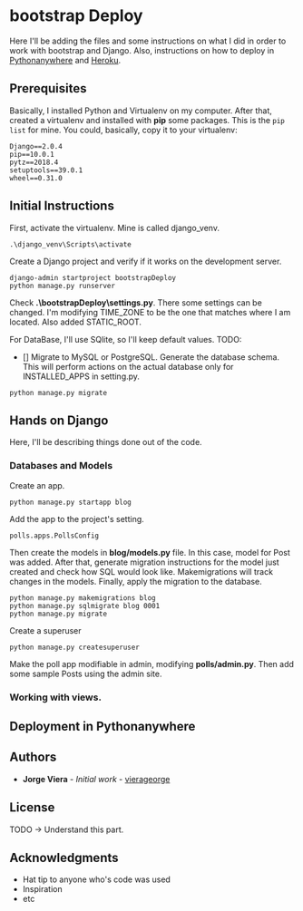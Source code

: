# bootstrap Deploy

Here I'll be adding the files and some instructions on what I did in order to work with bootstrap and Django. Also, instructions on how to deploy in [Pythonanywhere](https://wwww.pythonanywhere.com) and [Heroku](https://www.heroku.com/).

## Prerequisites
Basically, I installed Python and Virtualenv on my computer. After that, created a virtualenv and installed with **pip** some packages. This is the `pip list` for mine. You could, basically, copy it to your virtualenv:
```
Django==2.0.4
pip==10.0.1
pytz==2018.4
setuptools==39.0.1
wheel==0.31.0
```
## Initial Instructions
First, activate the virtualenv. Mine is called django_venv.
```
.\django_venv\Scripts\activate
```
Create a Django project and verify if it works on the development server.
```
django-admin startproject bootstrapDeploy
python manage.py runserver
```
Check **.\bootstrapDeploy\settings.py**. There some settings can be changed. I'm modifying TIME_ZONE to be the one that matches where I am located. Also added STATIC_ROOT.

For DataBase, I'll use SQlite, so I'll keep default values.
TODO:
- [] Migrate to MySQL or PostgreSQL.
Generate the database schema. This will perform actions on the actual database only for INSTALLED_APPS in setting.py.
```
python manage.py migrate
```

## Hands on Django
Here, I'll be describing things done out of the code.

### Databases and Models
Create an app.
```
python manage.py startapp blog
```
Add the app to the project's setting.
```
polls.apps.PollsConfig
```
Then create the models in **blog/models.py** file. In this case, model for Post was added. After that, generate migration instructions for the model just created and check how SQL would look like. Makemigrations will track changes in the models. Finally, apply the migration to the database.
```
python manage.py makemigrations blog
python manage.py sqlmigrate blog 0001
python manage.py migrate
```
Create a superuser
```
python manage.py createsuperuser
```
Make the poll app modifiable in admin, modifying **polls/admin.py**. Then add some sample Posts using the admin site.

### Working with views.


## Deployment in Pythonanywhere


## Authors
* **Jorge Viera** - *Initial work* - [vierageorge](https://github.com/Vierageorge)

## License
TODO -> Understand this part.

## Acknowledgments

* Hat tip to anyone who's code was used
* Inspiration
* etc
